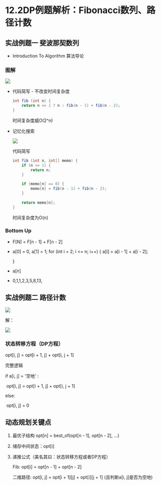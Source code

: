 # 12.2DP例题解析：Fibonacci数列、路径计数

## 实战例题一 斐波那契数列

* Introduction To Algorithm 算法导论



### 图解

**![](https://s1.ax1x.com/2020/09/14/wDDWbq.png)**



* 代码简写 - 不改变时间复杂度

  ~~~java
  int fib (int n) {
      return n <= 1 ? n : fib(n - 1) + fib(n - 2);
  }
  ~~~

  时间复杂度威O(2^n)

* 记忆化搜索

  ![](https://s1.ax1x.com/2020/09/14/wDrlss.png)

  代码简写

  ~~~java
  int fib (int n, int[] memo) {
      if (n <= 1) {
          return n;
      }
      
      if (memo[n] == 0) {
          memo[n] = fib(n - 1) + fib(n - 2);
      }
      
      return memo[n];
  }
  ~~~

  时间复杂度为O(n)

  

### Bottom Up

* F[N] = F[n - 1] + F[n - 2]

* a[0] = 0, a[1] = 1;
  for (int i = 2; i <= n; i++) {
      a[i] = a[i - 1] + a[i - 2];

  }

* a[n]

* 0,1,1,2,3,5,8,13,



## 实战例题二 路径计数

![](https://s1.ax1x.com/2020/09/14/wD2KzT.png)

解：

![](https://s1.ax1x.com/2020/09/14/wDR6uF.png)

### 状态转移方程（DP方程）

opt[i, j] = opt[i + 1, j] + opt[i, j + 1]

完整逻辑

if a[i, j] = '空地' :

​	opt[i, j] = opt[i + 1, j] + opt[i, j + 1]

else:

​	opt[i, j] = 0



## 动态规划关键点

1. 最优子结构 opt[n] = best_of(opt[n - 1], opt[n - 2], ...)

2. 储存中间状态：opt[i]

3. 递推公式（美名其曰：状态转移方程或者DP方程）

   Fib: opt[i] = opt[n - 1] + opt[n - 2]

   二维路径: opt[i, j] = opt\[i + 1][j] + opt\[i][j + 1] (且判断a[i, j]是否为空地)